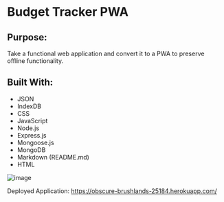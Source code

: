 # Budget Tracker PWA

## Purpose:
Take a functional web application and convert it to a PWA to preserve offline functionality.

## Built With:
* JSON
* IndexDB
* CSS
* JavaScript
* Node.js
* Express.js
* Mongoose.js
* MongoDB
* Markdown (README.md)
* HTML


![image](https://user-images.githubusercontent.com/26899394/126922721-553ae06d-eacc-484c-856c-f6ae7c6c83b0.png)


Deployed Application: https://obscure-brushlands-25184.herokuapp.com/
